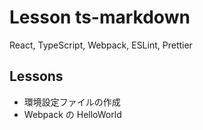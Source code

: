 # Lesson ts-markdown

React, TypeScript, Webpack, ESLint, Prettier

## Lessons

- 環境設定ファイルの作成
- Webpack の HelloWorld
